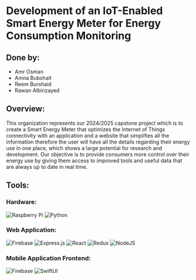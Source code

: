 # Development of an IoT-Enabled Smart Energy Meter for Energy Consumption Monitoring

## Done by:
- Amr Osman
- Amna Bubshait
- Reem Burshaid
- Rawan Albinzayed

## Overview:
This organization represents our 2024/2025 capstone project which is to create a Smart Energy Meter that optimizes the Internet of Things connectivity with an application and a website that simplifies all the information therefore the user will have all the details regarding their energy use in one place, which shows a large potential for research and development. Our objective is to provide consumers more control over their energy use by giving them access to improved tools and useful data that are always up to date in real time.

## Tools:
### Hardware:
![Raspberry Pi](https://img.shields.io/badge/Raspberry%20Pi-%23C51A4A.svg?style=for-the-badge&logo=raspberry%20pi&logoColor=white) 
![Python](https://img.shields.io/badge/python-%2314354C.svg?style=for-the-badge&logo=python&logoColor=white) 

### Web Application:
![Firebase](https://img.shields.io/badge/firebase-%23039BE5.svg?style=for-the-badge&logo=firebase) 
![Express.js](https://img.shields.io/badge/express.js-%23404d59.svg?style=for-the-badge&logo=express&logoColor=%2361DAFB) 
![React](https://img.shields.io/badge/react-%2320232a.svg?style=for-the-badge&logo=react&logoColor=%2361DAFB) 
![Redux](https://img.shields.io/badge/redux-%23593d88.svg?style=for-the-badge&logo=redux&logoColor=white)
![NodeJS](https://img.shields.io/badge/node.js-6DA55F?style=for-the-badge&logo=node.js&logoColor=white) 

### Mobile Application Frontend:
![Firebase](https://img.shields.io/badge/firebase-%23039BE5.svg?style=for-the-badge&logo=firebase) 
![SwiftUI](https://img.shields.io/badge/SwiftUI-%23FA7343.svg?style=for-the-badge&logo=swift&logoColor=white) 
